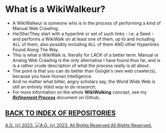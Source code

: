 What is a WikiWalkeur?
======================

* A WikiWalkeur is someone who is in the process of performing a kind of Manual Web Crawling.
* He/She/They start with a hyperlink or set of such links - i.e. a Seed - and performs a WikiWalk on at least one of them, up to and including ALL of them, also possibly including ALL of them AND other Hyperlinks Found Along The Way.
* This is what a WikiWalk is, literally for LACK of a better term. Manual or Analog Web Crawling is the only alternative I have found thus far, and is is a rather crude description of what the process really is all about.
* The point is that you can do better than Google's own web crawler(s), because you have Human Intelligence.
* And no matter what bitter, angry scholars say, the World Wide Web is still an entirely *Valid way to do research*;
* For more information on the whole __WikiWalking__ concept, see my [__*Refinement Process*__](https://github.com/antiface/Documentation/blob/master/METHODS/GeneralWorkflow/RefinementProcess/README.md) document on Github;

## [BACK TO INDEX OF REPOSITORIES](https://github.com/antiface/Index)

[A.G. (c) 2023. ![A.G. (c) 2023. All Rights Reserved](https://historiotheque.files.wordpress.com/2016/11/ag_signature_official_2015_50px_cropped.jpg) All Rights Reserved.](http://alexgagnon.com)
